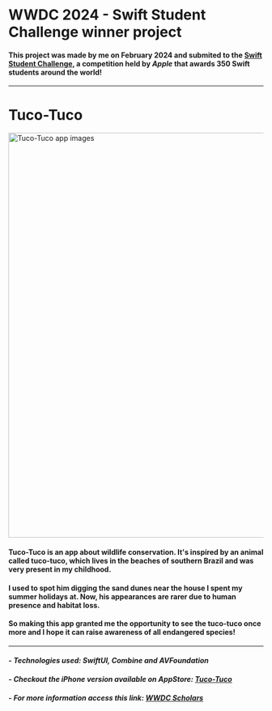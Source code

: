 # WWDC 2024 - Swift Student Challenge winner project

#### This project was made by me on February 2024 and submited to the <a href="https://developer.apple.com/swift-student-challenge/">Swift Student Challenge</a>, a competition held by *Apple* that awards 350 Swift students around the world!

---

# Tuco-Tuco

<img src="./README-images/Tuco-Tuco.png" width="800" alt="Tuco-Tuco app images">

#### Tuco-Tuco is an app about wildlife conservation. It's inspired by an animal called tuco-tuco, which lives in the beaches of southern Brazil and was very present in my childhood. 

#### I used to spot him digging the sand dunes near the house I spent my summer holidays at. Now, his appearances are rarer due to human presence and habitat loss. 

#### So making this app granted me the opportunity to see the tuco-tuco once more and I hope it can raise awareness of all endangered species!

---
#### - *Technologies used: SwiftUI, Combine and AVFoundation*
#### - *Checkout the iPhone version available on AppStore: <a href="https://apps.apple.com/br/app/the-tuco-tuco/id6481862059?l=en-GB">Tuco-Tuco</a>*
#### - *For more information access this link: <a href="https://www.wwdcscholars.com/s/804C110F-384C-4679-A1A8-34E42B641DA4/2024">WWDC Scholars</a>*


